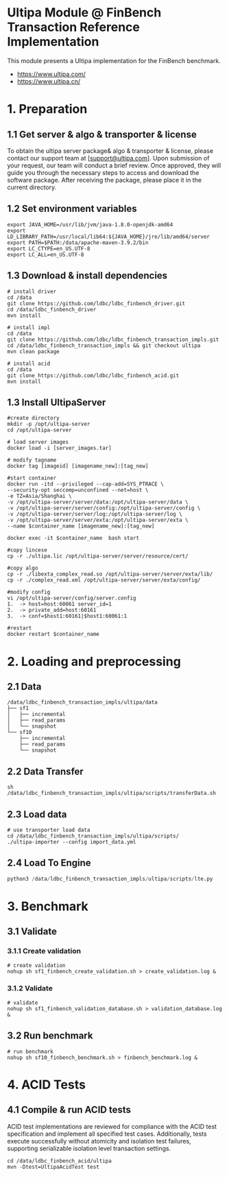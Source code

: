 # Ultipa Module @ FinBench Transaction Reference Implementation

This module presents a Ultipa implementation for the FinBench benchmark.

- https://www.ultipa.com/
- https://www.ultipa.cn/

# 1. Preparation

## 1.1  Get server & algo & transporter & license

To obtain the ultipa server package& algo & transporter & license, please contact our support team at [support@ultipa.com]. Upon submission of your request, our team will conduct a brief review. Once approved, they will guide you through the necessary steps to access and download the software package. After receiving the package, please place it in the current directory.

## 1.2 Set environment variables

```
export JAVA_HOME=/usr/lib/jvm/java-1.8.0-openjdk-amd64
export LD_LIBRARY_PATH=/usr/local/lib64:${JAVA_HOME}/jre/lib/amd64/server
export PATH=$PATH:/data/apache-maven-3.9.2/bin
export LC_CTYPE=en_US.UTF-8
export LC_ALL=en_US.UTF-8
```

## 1.3 Download & install dependencies

```
# install driver
cd /data
git clone https://github.com/ldbc/ldbc_finbench_driver.git
cd /data/ldbc_finbench_driver
mvn install

# install impl
cd /data
git clone https://github.com/ldbc/ldbc_finbench_transaction_impls.git
cd /data/ldbc_finbench_transaction_impls && git checkout ultipa
mvn clean package

# install acid
cd /data
git clone https://github.com/ldbc/ldbc_finbench_acid.git
mvn install
```

## 1.3  Install  UltipaServer

```
#create directory
mkdir -p /opt/ultipa-server
cd /opt/ultipa-server

# load server images
docker load -i [server_images.tar]

# modify tagname
docker tag [imageid] [imagename_new]:[tag_new]

#start container
docker run -itd --privileged --cap-add=SYS_PTRACE \
--security-opt seccomp=unconfined --net=host \
-e TZ=Asia/Shanghai \
-v /opt/ultipa-server/server/data:/opt/ultipa-server/data \
-v /opt/ultipa-server/server/config:/opt/ultipa-server/config \
-v /opt/ultipa-server/server/log:/opt/ultipa-server/log \
-v /opt/ultipa-server/server/exta:/opt/ultipa-server/exta \
--name $container_name [imagename_new]:[tag_new] 

docker exec -it $container_name  bash start

#copy lincese
cp -r ./ultipa.lic /opt/ultipa-server/server/resource/cert/

#copy algo
cp -r ./libexta_complex_read.so /opt/ultipa-server/server/exta/lib/
cp -r ./complex_read.xml /opt/ultipa-server/server/exta/config/

#modify config
vi /opt/ultipa-server/config/server.config
1.  -> host=host:60061 server_id=1
2.  -> private_add=host:60161
3.  -> conf=$host1:60161|$host1:60061:1

#restart 
docker restart $container_name

```

# 2. Loading and preprocessing

## 2.1 Data

```
/data/ldbc_finbench_transaction_impls/ultipa/data
├── sf1
│   ├── incremental
│   ├── read_params
│   └── snapshot
└── sf10
    ├── incremental
    ├── read_params
    └── snapshot
```

## 2.2  Data Transfer

```
sh /data/ldbc_finbench_transaction_impls/ultipa/scripts/transferData.sh
```

## 2.3 Load data

```
# use transporter load data
cd /data/ldbc_finbench_transaction_impls/ultipa/scripts/
./ultipa-importer --config import_data.yml
```

## 2.4  Load To Engine

```python 
python3 /data/ldbc_finbench_transaction_impls/ultipa/scripts/lte.py
```

# 3. Benchmark

## 3.1 Validate

### 3.1.1 Create validation

```
# create validation
nohup sh sf1_finbench_create_validation.sh > create_validation.log &
```

### 3.1.2 Validate

```
# validate
nohup sh sf1_finbench_validation_database.sh > validation_database.log &
```

## 3.2 Run benchmark

```
# run benchmark
nohup sh sf10_finbench_benchmark.sh > finbench_benchmark.log &
```

# 4. ACID Tests

## 4.1 Compile & run ACID tests

ACID test implementations are reviewed for compliance with the ACID test specification and implement all specified test cases. Additionally, tests execute successfully without atomicity and isolation test failures, supporting serializable isolation level transaction settings.

```
cd /data/ldbc_finbench_acid/ultipa
mvn -Dtest=UltipaAcidTest test
```

